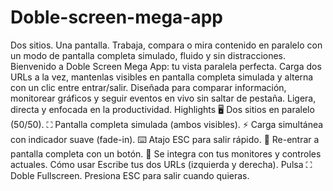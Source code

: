 # Doble-screen-mega-app
Dos sitios. Una pantalla. Trabaja, compara o mira contenido en paralelo con un modo de pantalla completa simulado, fluido y sin distracciones.
Bienvenido a Doble Screen Mega App: tu vista paralela perfecta. Carga dos URLs a la vez, mantenlas visibles en pantalla completa simulada y alterna con un clic entre entrar/salir. Diseñada para comparar información, monitorear gráficos y seguir eventos en vivo sin saltar de pestaña. Ligera, directa y enfocada en la productividad.
Highlights
🖥️ Dos sitios en paralelo (50/50).
⛶ Pantalla completa simulada (ambos visibles).
⚡ Carga simultánea con indicador suave (fade-in).
⌨️ Atajo ESC para salir rápido.
🔁 Re-entrar a pantalla completa con un botón.
🧠 Se integra con tus monitores y controles actuales.
Cómo usar
Escribe tus dos URLs (izquierda y derecha).
Pulsa ⛶ Doble Fullscreen.
Presiona ESC para salir cuando quieras.
